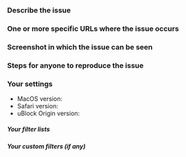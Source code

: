 <!-- Filter issues **MUST NOT** be reported here. Read first: <https://github.com/gorhill/uBlock/blob/master/CONTRIBUTING.md> -->

### Describe the issue


### One or more specific URLs where the issue occurs

<!-- URL(s) for issue on a specific site are **mandatory** -->

### Screenshot in which the issue can be seen

<!-- Screenshot(s) for visual issues are **mandatory** -->

### Steps for anyone to reproduce the issue

<!-- 1. Do this
2. Then do this
3. Observe this
4. Etc. -->

### Your settings

<!-- If you fail to provide this info, I will mark the issue as invalid. Lists all settings which differs from default settings -->

- MacOS version: 
- Safari version: 
- uBlock Origin version: 

##### Your filter lists

<!-- Example: "Default filter lists + FRA", or "Default filter lists minus uBlock -- Badware risks" -->

##### Your custom filters (if any)
